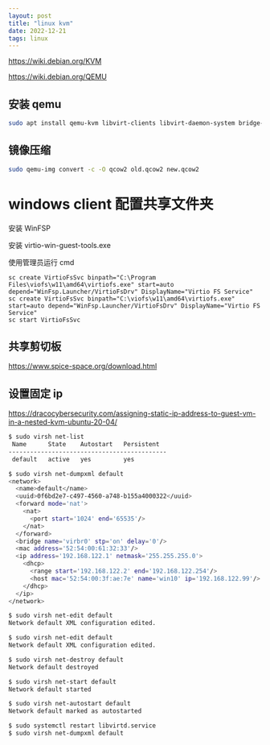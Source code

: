```yaml
---
layout: post
title: "linux kvm"
date: 2022-12-21
tags: linux
---
```


<https://wiki.debian.org/KVM>

<https://wiki.debian.org/QEMU>

## 安装 qemu

```bash
sudo apt install qemu-kvm libvirt-clients libvirt-daemon-system bridge-utils virt-manager ovmf
```

## 镜像压缩

```bash
sudo qemu-img convert -c -O qcow2 old.qcow2 new.qcow2
````

# windows client 配置共享文件夹

安装 WinFSP

安装 virtio-win-guest-tools.exe

使用管理员运行 cmd

```
sc create VirtioFsSvc binpath="C:\Program Files\viofs\w11\amd64\virtiofs.exe" start=auto depend="WinFsp.Launcher/VirtioFsDrv" DisplayName="Virtio FS Service"
sc create VirtioFsSvc binpath="C:\viofs\w11\amd64\virtiofs.exe" start=auto depend="WinFsp.Launcher/VirtioFsDrv" DisplayName="Virtio FS Service"
sc start VirtioFsSvc
```

## 共享剪切板

<https://www.spice-space.org/download.html>

## 设置固定 ip

https://dracocybersecurity.com/assigning-static-ip-address-to-guest-vm-in-a-nested-kvm-ubuntu-20-04/

```bash
$ sudo virsh net-list
 Name      State    Autostart   Persistent
--------------------------------------------
 default   active   yes         yes

$ sudo virsh net-dumpxml default
<network>
  <name>default</name>
  <uuid>0f6bd2e7-c497-4560-a748-b155a4000322</uuid>
  <forward mode='nat'>
    <nat>
      <port start='1024' end='65535'/>
    </nat>
  </forward>
  <bridge name='virbr0' stp='on' delay='0'/>
  <mac address='52:54:00:61:32:33'/>
  <ip address='192.168.122.1' netmask='255.255.255.0'>
    <dhcp>
      <range start='192.168.122.2' end='192.168.122.254'/>
      <host mac='52:54:00:3f:ae:7e' name='win10' ip='192.168.122.99'/>
    </dhcp>
  </ip>
</network>

$ sudo virsh net-edit default
Network default XML configuration edited.

$ sudo virsh net-edit default
Network default XML configuration edited.

$ sudo virsh net-destroy default
Network default destroyed

$ sudo virsh net-start default
Network default started

$ sudo virsh net-autostart default
Network default marked as autostarted

$ sudo systemctl restart libvirtd.service
$ sudo virsh net-dumpxml default
```
